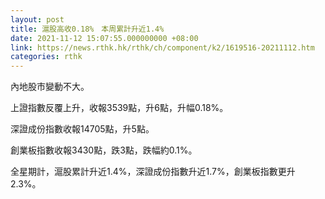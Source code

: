 ```yaml
---
layout: post
title: 滬股高收0.18%　本周累計升近1.4%
date: 2021-11-12 15:07:55.000000000 +08:00
link: https://news.rthk.hk/rthk/ch/component/k2/1619516-20211112.htm
categories: rthk
---
```


內地股市變動不大。

上證指數反覆上升，收報3539點，升6點，升幅0.18%。

深證成份指數收報14705點，升5點。

創業板指數收報3430點，跌3點，跌幅約0.1%。

全星期計，滬股累計升近1.4%，深證成份指數升近1.7%，創業板指數更升2.3%。
